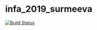 # infa_2019_surmeeva


[![Build Status](https://travis-ci.com/Alsushka-lullo/infa_2019_surmeeva.svg?token=7EYvAmukUmKsyyGhjjJ9&branch=master)](https://travis-ci.com/Alsushka-lullo/infa_2019_surmeeva)

